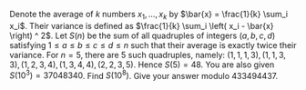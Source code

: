 Denote the average of $k$ numbers $x_1, ..., x_k$ by $\bar{x} = \frac{1}{k} \sum_i x_i$. Their variance is defined as $\frac{1}{k} \sum_i \left( x_i - \bar{x} \right) ^ 2$.
Let $S(n)$ be the sum of all quadruples of integers $(a,b,c,d)$ satisfying $1 \leq a \leq b \leq c \leq d \leq n$ such that their average is exactly twice their variance.
For $n=5$, there are $5$ such quadruples, namely: $(1, 1, 1, 3), (1, 1, 3, 3), (1, 2, 3, 4), (1, 3, 4, 4), (2, 2, 3, 5)$.
Hence $S(5)=48$. You are also given $S(10^3)=37048340$.
Find $S(10^8)$. Give your answer modulo $433494437$.